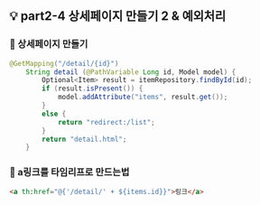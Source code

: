 ## 💡 part2-4 상세페이지 만들기 2 & 예외처리

### 🔹 상세페이지 만들기

```java
@GetMapping("/detail/{id}")
    String detail (@PathVariable Long id, Model model) {
        Optional<Item> result = itemRepository.findById(id);
        if (result.isPresent()) {
            model.addAttribute("items", result.get());
        }
        else {
            return "redirect:/list";
        }
        return "detail.html";
    }
```

### 🔹 a링크를 타임리프로 만드는법

```html
<a th:href="@{'/detail/' + ${items.id}}">링크</a>
```

